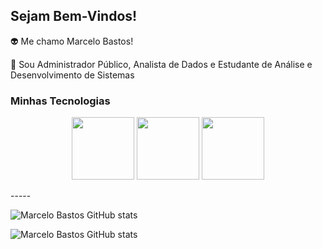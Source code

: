 ## Sejam Bem-Vindos!


👽 Me chamo Marcelo Bastos!

💬 Sou Administrador Público, Analista de Dados e Estudante de Análise e Desenvolvimento de Sistemas

### Minhas Tecnologias

<p align="center">
<img src="https://cdn.jsdelivr.net/gh/devicons/devicon@latest/icons/javascript/javascript-plain.svg" width="100px">
<img src="https://cdn.jsdelivr.net/gh/devicons/devicon@latest/icons/python/python-original-wordmark.svg" width="100px">
<img src="https://cdn.jsdelivr.net/gh/devicons/devicon@latest/icons/nodejs/nodejs-original-wordmark.svg" width="100px">
</p>
-----

![Marcelo Bastos GitHub stats](https://github-readme-stats.vercel.app/api?username=mnbastos&show_icons=true&theme=dracula)

![Marcelo Bastos GitHub stats](https://github-readme-stats.vercel.app/api/top-langs/?username=mnbastos&layout=compact&langs_count=7&theme=dracula)
